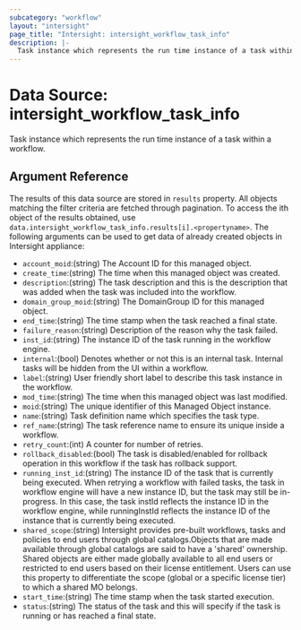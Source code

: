 ```yaml
---
subcategory: "workflow"
layout: "intersight"
page_title: "Intersight: intersight_workflow_task_info"
description: |-
  Task instance which represents the run time instance of a task within a workflow.
---
```


# Data Source: intersight_workflow_task_info
Task instance which represents the run time instance of a task within a workflow.
## Argument Reference
The results of this data source are stored in `results` property.
All objects matching the filter criteria are fetched through pagination.
To access the ith object of the results obtained, use `data.intersight_workflow_task_info.results[i].<propertyname>`.
The following arguments can be used to get data of already created objects in Intersight appliance:
* `account_moid`:(string) The Account ID for this managed object. 
* `create_time`:(string) The time when this managed object was created. 
* `description`:(string) The task description and this is the description that was added when the task was included into the workflow. 
* `domain_group_moid`:(string) The DomainGroup ID for this managed object. 
* `end_time`:(string) The time stamp when the task reached a final state. 
* `failure_reason`:(string) Description of the reason why the task failed. 
* `inst_id`:(string) The instance ID of the task running in the workflow engine. 
* `internal`:(bool) Denotes whether or not this is an internal task.  Internal tasks will be hidden from the UI within a workflow. 
* `label`:(string) User friendly short label to describe this task instance in the workflow. 
* `mod_time`:(string) The time when this managed object was last modified. 
* `moid`:(string) The unique identifier of this Managed Object instance. 
* `name`:(string) Task definition name which specifies the task type. 
* `ref_name`:(string) The task reference name to ensure its unique inside a workflow. 
* `retry_count`:(int) A counter for number of retries. 
* `rollback_disabled`:(bool) The task is disabled/enabled for rollback operation in this workflow if the task has rollback support. 
* `running_inst_id`:(string) The instance ID of the task that is currently being executed. When retrying a workflow with failed tasks, the task in workflow engine will have a new instance ID, but the task may still be in-progress. In this case, the task instId reflects the instance ID in the workflow engine, while runningInstId reflects the instance ID of the instance that is currently being executed. 
* `shared_scope`:(string) Intersight provides pre-built workflows, tasks and policies to end users through global catalogs.Objects that are made available through global catalogs are said to have a 'shared' ownership. Shared objects are either made globally available to all end users or restricted to end users based on their license entitlement. Users can use this property to differentiate the scope (global or a specific license tier) to which a shared MO belongs. 
* `start_time`:(string) The time stamp when the task started execution. 
* `status`:(string) The status of the task and this will specify if the task is running or has reached a final state. 
 